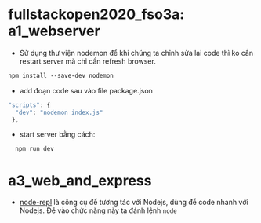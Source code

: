 # fullstackopen2020_fso3a: a1_webserver
* Sử dụng thư viện nodemon để khi chúng ta chỉnh sửa lại code thì ko cần restart server mà chỉ cần refresh browser.
```html
npm install --save-dev nodemon
```
* add đoạn code sau vào file package.json
```js
"scripts": {
  "dev": "nodemon index.js"
 },
```
* start server bằng cách:
```html
  npm run dev
```
# a3_web_and_express
* [node-repl](https://nodejs.org/docs/latest-v8.x/api/repl.html) là công cụ để tương tác với Nodejs, dùng để code nhanh với Nodejs. Để vào chức năng này ta đánh lệnh ```node```
